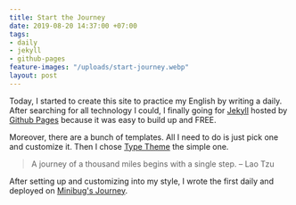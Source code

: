```yaml
---
title: Start the Journey
date: 2019-08-20 14:37:00 +07:00
tags:
- daily
- jekyll
- github-pages
feature-images: "/uploads/start-journey.webp"
layout: post
---
```


Today, I started to create this site to practice my English by writing a daily. After searching for all technology I could, I finally going for [Jekyll](https://jekyllrb.com/) hosted by [Github Pages](https://pages.github.com/) because it was easy to build up and FREE. 

Moreover, there are a bunch of templates. All I need to do is just pick one and customize it. Then I chose [Type Theme](https://github.com/rohanchandra/type-theme) the simple one.

> A journey of a thousand miles begins with a single step. – Lao Tzu

After setting up and customizing into my style, I wrote the first daily and deployed on [Minibug's Journey](https://minibugdev.github.com/me).
